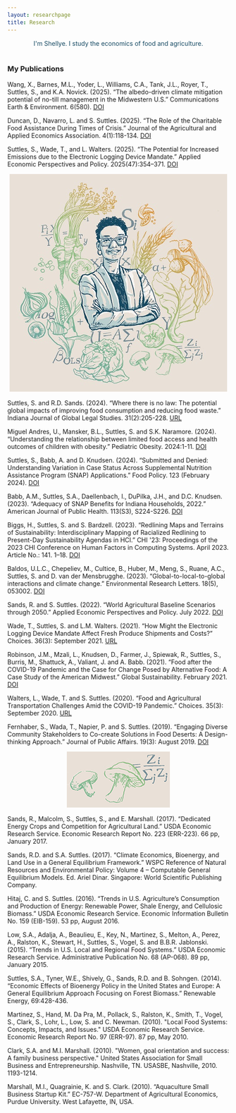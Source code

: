 ```yaml
---
layout: researchpage
title: Research
---
```

<font color="#164a63">
<center>I'm Shellye. I study the economics of food and agriculture.</center>
</font>

<br/>


### My Publications
Wang, X., Barnes, M.L., Yoder, L., Williams, C.A., Tank, J.L., Royer, T., Suttles, S., and K.A. Novick. (2025). “The albedo-driven climate mitigation potential of no-till management in the Midwestern U.S.” Communications Earth & Environment. 6(580). [DOI](https://doi.org/10.1038/s43247-025-02549-x)

Duncan, D., Navarro, L. and S. Suttles. (2025). “The Role of the Charitable Food Assistance During Times of Crisis.” Journal of the Agricultural and Applied Economics Association. 4(1):118-134. [DOI](https://doi.org/10.1002/jaa2.70006)

Suttles, S., Wade, T., and L. Walters. (2025). “The Potential for Increased Emissions due to the Electronic Logging Device Mandate.” Applied Economic Perspectives and Policy. 2025(47):354–371. [DOI](https://doi.org/10.1002/aepp.13469)

<center>
<img src="/assets/img/shellye-illustrated-smallest.jpg" alt="Shellye">
</center>

Suttles, S. and R.D. Sands. (2024). “Where there is no law: The potential global impacts of improving food consumption and reducing food waste.” Indiana Journal of Global Legal Studies. 31(2):205-228. [URL](https://muse.jhu.edu/pub/3/article/949740)

Miguel Andres, U., Mansker, B.L., Suttles, S. and S.K. Naramore. (2024). “Understanding the relationship between limited food access and health outcomes of children with obesity.” Pediatric Obesity. 2024:1-11. [DOI]( https://doi.org/10.1111/ijpo.13151)

Suttles, S., Babb, A. and D. Knudsen. (2024). “Submitted and Denied: Understanding Variation in Case Status Across Supplemental Nutrition Assistance Program (SNAP) Applications.”  Food Policy. 123 (February 2024). [DOI](https://doi.org/10.1016/j.foodpol.2023.102588)

Babb, A.M., Suttles, S.A., Daellenbach, I., DuPilka, J.H., and D.C. Knudsen. (2023). “Adequacy of SNAP Benefits for Indiana Households, 2022.” American Journal of Public Health. 113(S3), S224-S226. [DOI](https://doi.org/10.2105/AJPH.2023.307408)

Biggs, H., Suttles, S. and S. Bardzell. (2023). “Redlining Maps and Terrains of Sustainability: Interdisciplinary Mapping of Racialized Redlining to Present-Day Sustainability Agendas in HCI.” CHI '23: Proceedings of the 2023 CHI Conference on Human Factors in Computing Systems. April 2023. Article No.: 141. 1–18. [DOI](https://doi.org/10.1145/3544548.3581491)

Baldos, U.L.C., Chepeliev, M., Cultice, B., Huber, M., Meng, S., Ruane, A.C., Suttles, S. and D. van der Mensbrugghe. (2023). “Global-to-local-to-global interactions and climate change.” Environmental Research Letters. 18(5), 053002. [DOI](https://doi.org/10.1088/1748-9326/acc95c)

Sands, R. and S. Suttles. (2022). “World Agricultural Baseline Scenarios through 2050.”  Applied Economic Perspectives and Policy. July 2022. [DOI](https://doi.org/10.1002/aepp.13309)

Wade, T., Suttles, S. and L.M. Walters. (2021). “How Might the Electronic Logging Device Mandate Affect Fresh Produce Shipments and Costs?” Choices. 36(3): September 2021. [URL](https://www.jstor.org/stable/27098604)

Robinson, J.M., Mzali, L., Knudsen, D., Farmer, J., Spiewak, R., Suttles, S., Burris, M., Shattuck, A., Valiant, J. and A. Babb. (2021). “Food after the COVID-19 Pandemic and the Case for Change Posed by Alternative Food: A Case Study of the American Midwest.” Global Sustainability. February 2021. [DOI](https://doi.org/10.1017/sus.2021.5)

Walters, L., Wade, T. and S. Suttles. (2020). “Food and Agricultural Transportation Challenges Amid the COVID-19 Pandemic.” Choices. 35(3): September 2020. [URL](https://www.jstor.org/stable/27098566)

Fernhaber, S., Wada, T., Napier, P. and S. Suttles. (2019). “Engaging Diverse Community Stakeholders to Co-create Solutions in Food Deserts: A Design-thinking Approach.” Journal of Public Affairs. 19(3): August 2019. [DOI]( https://doi.org/10.1002/pa.1874)

<center>
<img src="/assets/img/twomushroom002_small.png" alt="Two mushrooms and equation">
</center>

Sands, R., Malcolm, S., Suttles, S., and E. Marshall. (2017). “Dedicated Energy Crops and Competition for Agricultural Land.” USDA Economic Research Service. Economic Research Report No. 223 (ERR-223). 66 pp, January 2017.

Sands, R.D. and S.A. Suttles. (2017). “Climate Economics, Bioenergy, and Land Use in a General Equilibrium Framework.” WSPC Reference of Natural Resources and Environmental Policy: Volume 4 – Computable General Equilibrium Models. Ed. Ariel Dinar. Singapore: World Scientific Publishing Company.

Hitaj, C. and S. Suttles. (2016). “Trends in U.S. Agriculture’s Consumption and Production of Energy: Renewable Power, Shale Energy, and Cellulosic Biomass.” USDA Economic Research Service. Economic Information Bulletin No. 159 (EIB-159). 53 pp, August 2016.

Low, S.A., Adalja, A., Beaulieu, E., Key, N., Martinez, S., Melton, A., Perez, A., Ralston, K., Stewart, H., Suttles, S., Vogel, S. and B.B.R. Jablonski. (2015). “Trends in U.S. Local and Regional Food Systems.” USDA Economic Research Service. Administrative Publication No. 68 (AP-068). 89 pp, January 2015.

Suttles, S.A., Tyner, W.E., Shively, G., Sands, R.D. and B. Sohngen. (2014). “Economic Effects of Bioenergy Policy in the United States and Europe: A General Equilibrium Approach Focusing on Forest Biomass.” Renewable Energy, 69:428-436.

Martinez, S., Hand, M. Da Pra, M., Pollack, S., Ralston, K., Smith, T., Vogel, S., Clark, S., Lohr, L., Low, S. and C. Newman. (2010). "Local Food Systems: Concepts, Impacts, and Issues." USDA Economic Research Service. Economic Research Report No. 97 (ERR-97). 87 pp, May 2010.

Clark, S.A. and M.I. Marshall. (2010). "Women, goal orientation and success: A family business perspective." United States Association for Small Business and Entrepreneurship. Nashville, TN. USASBE, Nashville, 2010. 1193-1214.

Marshall, M.I., Quagrainie, K. and S. Clark. (2010). “Aquaculture Small Business Startup Kit.” EC-757-W. Department of Agricultural Economics, Purdue University. West Lafayette, IN, USA.


